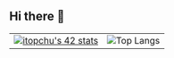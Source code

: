 ## Hi there 👋

<table border="0" cellspacing="0" cellpadding="0">
  <tr>
    <td>
      <a href="https://github.com/oakoudad/badge42">
        <img src="https://badge.mediaplus.ma/kettlebells/itopchu?1337Badge=off&UM6P=off" alt="itopchu's 42 stats">
      </a>
    </td>
    <td>
      <img src="https://github-readme-stats.vercel.app/api/top-langs/?username=itopchu&hide_progress=true&theme=dark" alt="Top Langs">
    </td>
  </tr>
</table>
